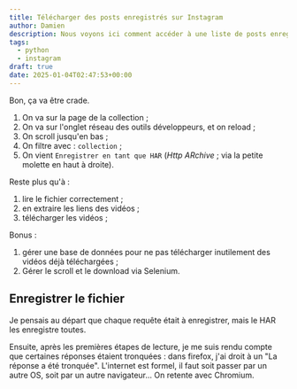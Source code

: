 ```yaml
---
title: Télécharger des posts enregistrés sur Instagram
author: Damien
description: Nous voyons ici comment accéder à une liste de posts enregistrés sur Instagram.
tags:
  - python
  - instagram
draft: true
date: 2025-01-04T02:47:53+00:00
---
```

Bon, ça va être crade.

1. On va sur la page de la collection ;
2. On va sur l'onglet réseau des outils développeurs, et on reload ;
3. On scroll jusqu'en bas ;
4. On filtre avec : `collection` ;
5. On vient `Enregistrer en tant que HAR` (_Http ARchive_ ; via la petite molette en haut à droite).

Reste plus qu'à :
1. lire le fichier correctement ;
2. en extraire les liens des vidéos ;
3. télécharger les vidéos ;

Bonus :
1. gérer une base de données pour ne pas télécharger inutilement des vidéos déjà téléchargées ;
2. Gérer le scroll et le download via Selenium.

## Enregistrer le fichier
Je pensais au départ que chaque requête était à enregistrer, mais le HAR les enregistre toutes.

Ensuite, après les premières étapes de lecture, je me suis rendu compte que certaines réponses étaient tronquées : dans firefox, j'ai droit à un "La réponse a été tronquée". L'internet est formel, il faut soit passer par un autre OS, soit par un autre navigateur... On retente avec Chromium.


